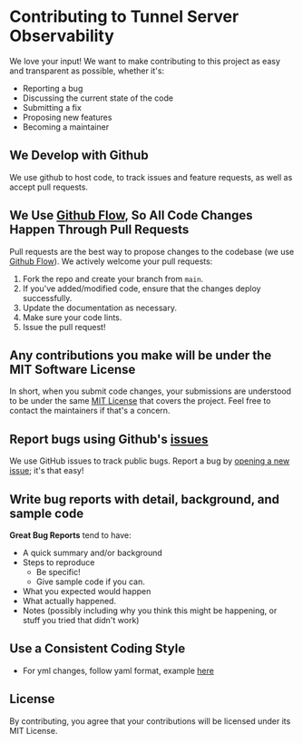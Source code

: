 # Contributing to Tunnel Server Observability
We love your input! We want to make contributing to this project as easy and transparent as possible, whether it's:

- Reporting a bug
- Discussing the current state of the code
- Submitting a fix
- Proposing new features
- Becoming a maintainer

## We Develop with Github
We use github to host code, to track issues and feature requests, as well as accept pull requests.

## We Use [Github Flow](https://docs.github.com/en/get-started/using-github/github-flow), So All Code Changes Happen Through Pull Requests
Pull requests are the best way to propose changes to the codebase (we use [Github Flow](https://docs.github.com/en/get-started/using-github/github-flow)). We actively welcome your pull requests:

1. Fork the repo and create your branch from `main`.
2. If you've added/modified code, ensure that the changes deploy successfully.
3. Update the documentation as necessary.
5. Make sure your code lints.
6. Issue the pull request!

## Any contributions you make will be under the MIT Software License
In short, when you submit code changes, your submissions are understood to be under the same [MIT License](http://choosealicense.com/licenses/mit/) that covers the project. Feel free to contact the maintainers if that's a concern.

## Report bugs using Github's [issues](https://github.com/wsonetunnel/tunnel-server-observability/issues)
We use GitHub issues to track public bugs. Report a bug by [opening a new issue](https://github.com/wsonetunnel/tunnel-server-observability/issues); it's that easy!

## Write bug reports with detail, background, and sample code

**Great Bug Reports** tend to have:

- A quick summary and/or background
- Steps to reproduce
  - Be specific!
  - Give sample code if you can.
- What you expected would happen
- What actually happened.
- Notes (possibly including why you think this might be happening, or stuff you tried that didn't work)

## Use a Consistent Coding Style
* For yml changes, follow yaml format, example [here](https://dev.to/kalkwst/a-gentle-introduction-to-the-yaml-format-bi6)

## License
By contributing, you agree that your contributions will be licensed under its MIT License.
